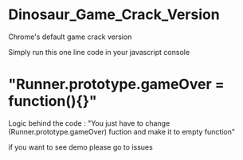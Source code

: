 # Dinosaur_Game_Crack_Version
Chrome's default game crack version

 Simply run this one line code in your javascript console 
 # "Runner.prototype.gameOver = function(){}"
 
 Logic behind the code : "You just have to change (Runner.prototype.gameOver) fuction and make it to empty function"
 
 if you want to see demo please go to issues

